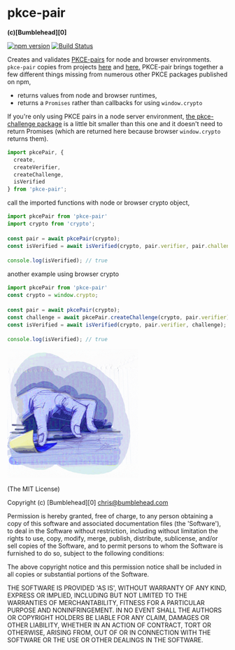 pkce-pair
=========
**(c)[Bumblehead][0]**

[![npm version](https://badge.fury.io/js/pkce-pair.svg)](https://badge.fury.io/js/pkce-pair) [![Build Status](https://github.com/iambumblehead/pkce-pair/workflows/nodejs-ci/badge.svg)][2]

Creates and validates [PKCE-pairs][12] for node and browser environments. `pkce-pair` copies from projects [here][10] and [here.][11] PKCE-pair brings together a few different things missing from numerous other PKCE packages published on npm,
  * returns values from node and browser runtimes,
  * returns a `Promises` rather than callbacks for using `window.crypto`


If you're only using PKCE pairs in a node server environment, [the pkce-challenge package][11] is a little bit smaller than this one and it doesn't need to return Promises (which are returned here because browser `window.crypto` returns them).


[10]: https://github.com/coolgk/utils/
[11]: https://github.com/crouchcd/pkce-challenge
[12]: https://datatracker.ietf.org/doc/html/rfc7636#section-4.1



```javascript
import pkcePair, {
  create,
  createVerifier,
  createChallenge,
  isVerified
} from 'pkce-pair';
```

call the imported functions with node or browser crypto object,
```javascript
import pkcePair from 'pkce-pair'
import crypto from 'crypto';

const pair = await pkcePair(crypto);
const isVerified = await isVerified(crypto, pair.verifier, pair.challenge);

console.log(isVerified); // true
```

another example using browser crypto
```javascript
import pkcePair from 'pkce-pair'
const crypto = window.crypto;

const pair = await pkcePair(crypto);
const challenge = await pkcePair.createChallenge(crypto, pair.verifier);
const isVerified = await isVerified(crypto, pair.verifier, challenge);

console.log(isVerified); // true
```



![scrounge](https://github.com/iambumblehead/scroungejs/raw/master/img/hand.png)

(The MIT License)

Copyright (c) [Bumblehead][0] <chris@bumblehead.com>

Permission is hereby granted, free of charge, to any person obtaining a copy of this software and associated documentation files (the 'Software'), to deal in the Software without restriction, including without limitation the rights to use, copy, modify, merge, publish, distribute, sublicense, and/or sell copies of the Software, and to permit persons to whom the Software is furnished to do so, subject to the following conditions:

The above copyright notice and this permission notice shall be included in all copies or substantial portions of the Software.

THE SOFTWARE IS PROVIDED 'AS IS', WITHOUT WARRANTY OF ANY KIND, EXPRESS OR IMPLIED, INCLUDING BUT NOT LIMITED TO THE WARRANTIES OF MERCHANTABILITY, FITNESS FOR A PARTICULAR PURPOSE AND NONINFRINGEMENT. IN NO EVENT SHALL THE AUTHORS OR COPYRIGHT HOLDERS BE LIABLE FOR ANY CLAIM, DAMAGES OR OTHER LIABILITY, WHETHER IN AN ACTION OF CONTRACT, TORT OR OTHERWISE, ARISING FROM, OUT OF OR IN CONNECTION WITH THE SOFTWARE OR THE USE OR OTHER DEALINGS IN THE SOFTWARE.


[2]: https://github.com/iambumblehead/pkce-pair "pkce-pair"
